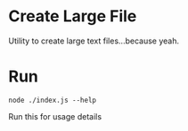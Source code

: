 # Create Large File
Utility to create large text files...because yeah.

# Run
`node ./index.js --help`

Run this for usage details
